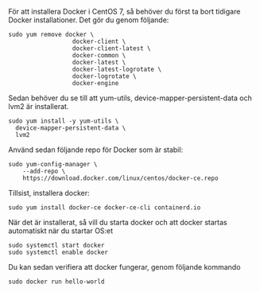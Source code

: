För att installera Docker i CentOS 7, så behöver du först ta bort tidigare Docker installationer.
Det gör du genom följande:
```shell
sudo yum remove docker \
                  docker-client \
                  docker-client-latest \
                  docker-common \
                  docker-latest \
                  docker-latest-logrotate \
                  docker-logrotate \
                  docker-engine
````

Sedan behöver du se till att yum-utils, device-mapper-persistent-data och lvm2 är installerat.
````shell
sudo yum install -y yum-utils \
  device-mapper-persistent-data \
  lvm2
````

Använd sedan följande repo för Docker som är stabil: 
````shell
sudo yum-config-manager \
    --add-repo \
    https://download.docker.com/linux/centos/docker-ce.repo
````

Tillsist, installera docker:

````shell
sudo yum install docker-ce docker-ce-cli containerd.io
````

När det är installerat, så vill du starta docker och att docker startas automatiskt när du startar OS:et
````shell
sudo systemctl start docker
sudo systemctl enable docker
````

Du kan sedan verifiera att docker fungerar, genom följande kommando
````shell
sudo docker run hello-world
````